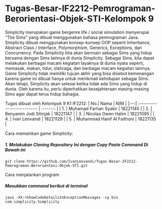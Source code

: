 # Tugas-Besar-IF2212-Pemrograman-Berorientasi-Objek-STI-Kelompok 9

Simplicity merupakan game bergenre life / social simulation menyerupai “The Sims” yang dibuat menggunakan bahasa pemrograman Java. Simplicity dibuat menggunakan konsep-konsep OOP seperti Inheritance, Abstract Class / Interface, Polymorphism, Generics, Exceptions, dan Concurrency. Pada Simplicity kita akan bermain sebagai Sims yang hidup bersama dengan Sims lainnya di dunia Simplicity. Sebagai Sims, kita dapat melakukan berbagai macam kegiatan layaknya di dunia nyata seperti, memasak, makan, tidur, olahraga, dan berbagai macam kegiatan lainnya. Game Simplicity tidak memiliki tujuan akhir yang bisa disebut kemenangan karena game ini dibuat hanya untuk menikmati kehidupan sebagai Sims. Akan tetapi, Simplicity akan selesai ketika tidak ada Sims yang hidup di dunia. Oleh karena itu, perlu diperhatikan kesejahteraan masing-masing Sims agar dapat terus hidup bahagia. 

Tugas dibuat oleh Kelompok 9 K1 IF2212: 
| No.| Nama                        |  NIM     | 
|:--:| :-------------------------: | :------: |
| 1. | Muhamad Farhan Syakir       | 18221145 |
| 2. | Benyamin Jodi Sitinjak      | 18221147 |
| 3. | Nicolas Owen Halim          | 18221095 |
| 4. | Ivan Leovandi               | 18221129 | 
| 5. | Muhammad Hanif Al Faithoni  | 18221135 |

Cara memainkan game Simplicity: 
##### 1. Melakukan Cloning Repository Ini dengan Copy Paste Command Di Bawah ini
```
git clone https://github.com/IvanLeovandi/Tugas-Besar-IF2212-Pemrograman-Berorientasi-Objek-STI.git
```

Cara menjalankan program
##### Masukkan command berikut di terminal
```
java -XX:+ShowCodeDetailsInExceptionMessages -cp bin com.simplicity.Simplicity
```
